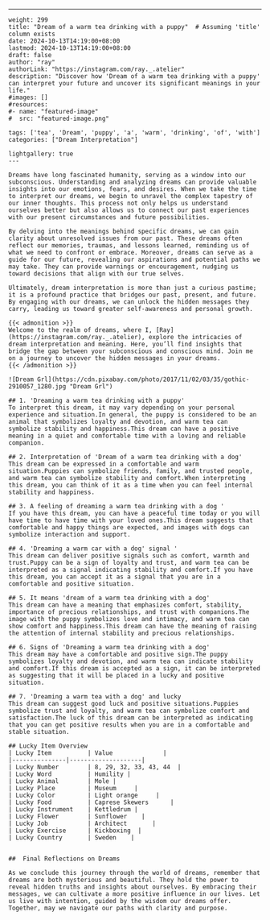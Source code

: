 ---
    weight: 299
    title: "Dream of a warm tea drinking with a puppy"  # Assuming 'title' column exists
    date: 2024-10-13T14:19:00+08:00
    lastmod: 2024-10-13T14:19:00+08:00
    draft: false
    author: "ray"
    authorLink: "https://instagram.com/ray._.atelier"
    description: "Discover how 'Dream of a warm tea drinking with a puppy' can interpret your future and uncover its significant meanings in your life."
    #images: []
    #resources:
    #- name: "featured-image"
    #  src: "featured-image.png"
    
    tags: ['tea', 'Dream', 'puppy', 'a', 'warm', 'drinking', 'of', 'with']
    categories: ["Dream Interpretation"]
    
    lightgallery: true
    ---
    
    Dreams have long fascinated humanity, serving as a window into our subconscious. Understanding and analyzing dreams can provide valuable insights into our emotions, fears, and desires. When we take the time to interpret our dreams, we begin to unravel the complex tapestry of our inner thoughts. This process not only helps us understand ourselves better but also allows us to connect our past experiences with our present circumstances and future possibilities.
    
    By delving into the meanings behind specific dreams, we can gain clarity about unresolved issues from our past. These dreams often reflect our memories, traumas, and lessons learned, reminding us of what we need to confront or embrace. Moreover, dreams can serve as a guide for our future, revealing our aspirations and potential paths we may take. They can provide warnings or encouragement, nudging us toward decisions that align with our true selves.
    
    Ultimately, dream interpretation is more than just a curious pastime; it is a profound practice that bridges our past, present, and future. By engaging with our dreams, we can unlock the hidden messages they carry, leading us toward greater self-awareness and personal growth.
    
    {{< admonition >}}
    Welcome to the realm of dreams, where I, [Ray](https://instagram.com/ray._.atelier), explore the intricacies of dream interpretation and meaning. Here, you’ll find insights that bridge the gap between your subconscious and conscious mind. Join me on a journey to uncover the hidden messages in your dreams.
    {{< /admonition >}}
    
    ![Dream Grl](https://cdn.pixabay.com/photo/2017/11/02/03/35/gothic-2910057_1280.jpg "Dream Grl")
    
    ## 1. 'Dreaming a warm tea drinking with a puppy'
    To interpret this dream, it may vary depending on your personal experience and situation.In general, the puppy is considered to be an animal that symbolizes loyalty and devotion, and warm tea can symbolize stability and happiness.This dream can have a positive meaning in a quiet and comfortable time with a loving and reliable companion.
    
    ## 2. Interpretation of 'Dream of a warm tea drinking with a dog'
    This dream can be expressed in a comfortable and warm situation.Puppies can symbolize friends, family, and trusted people, and warm tea can symbolize stability and comfort.When interpreting this dream, you can think of it as a time when you can feel internal stability and happiness.
    
    ## 3. A feeling of dreaming a warm tea drinking with a dog '
    If you have this dream, you can have a peaceful time today or you will have time to have time with your loved ones.This dream suggests that comfortable and happy things are expected, and images with dogs can symbolize interaction and support.
    
    ## 4. 'Dreaming a warm car with a dog' signal '
    This dream can deliver positive signals such as comfort, warmth and trust.Puppy can be a sign of loyalty and trust, and warm tea can be interpreted as a signal indicating stability and comfort.If you have this dream, you can accept it as a signal that you are in a comfortable and positive situation.
    
    ## 5. It means 'dream of a warm tea drinking with a dog'
    This dream can have a meaning that emphasizes comfort, stability, importance of precious relationships, and trust with companions.The image with the puppy symbolizes love and intimacy, and warm tea can show comfort and happiness.This dream can have the meaning of raising the attention of internal stability and precious relationships.
    
    ## 6. Signs of 'Dreaming a warm tea drinking with a dog'
    This dream may have a comfortable and positive sign.The puppy symbolizes loyalty and devotion, and warm tea can indicate stability and comfort.If this dream is accepted as a sign, it can be interpreted as suggesting that it will be placed in a lucky and positive situation.
    
    ## 7. 'Dreaming a warm tea with a dog' and lucky
    This dream can suggest good luck and positive situations.Puppies symbolize trust and loyalty, and warm tea can symbolize comfort and satisfaction.The luck of this dream can be interpreted as indicating that you can get positive results when you are in a comfortable and stable situation.
    
    ## Lucky Item Overview
    | Lucky Item          | Value              |
    |---------------|--------------------|
    | Lucky Number        | 8, 29, 32, 33, 43, 44  |
    | Lucky Word          | Humility |
    | Lucky Animal        | Mole |
    | Lucky Place         | Museum     |
    | Lucky Color         | Light orange     |
    | Lucky Food          | Caprese Skewers      |
    | Lucky Instrument    | Kettledrum |
    | Lucky Flower        | Sunflower    |
    | Lucky Job           | Architect       |
    | Lucky Exercise      | Kickboxing  |
    | Lucky Country       | Sweden    |
    
    
    ##  Final Reflections on Dreams
    
    As we conclude this journey through the world of dreams, remember that dreams are both mysterious and beautiful. They hold the power to reveal hidden truths and insights about ourselves. By embracing their messages, we can cultivate a more positive influence in our lives. Let us live with intention, guided by the wisdom our dreams offer. Together, may we navigate our paths with clarity and purpose.
    